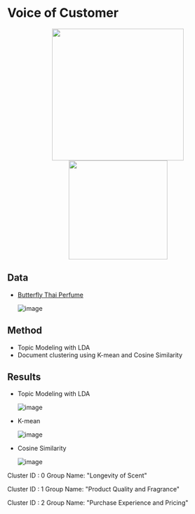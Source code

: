 # Voice of Customer
<p align="center">
<img src= "https://github.com/kikkalo/MADT8101/assets/115805661/f4872226-a4bc-4043-be73-5b997dfddf40" width="300" />
<img src= "https://github.com/kikkalo/MADT8101/assets/115805661/8a307fae-c7f0-4aef-9231-28ed90cd9de4" width="225" />
</p>

## Data
* [Butterfly Thai Perfume](https://shopee.co.th/butterflythaiperfume.official/5829923780)
  
  ![image](https://github.com/kikkalo/MADT8101/assets/115805661/10fba19f-8073-4cc8-9ced-3513fa05fa02)


## Method
* Topic Modeling with LDA
* Document clustering using K-mean and Cosine Similarity

## Results
* Topic Modeling with LDA

   ![image](https://github.com/kikkalo/MADT8101/assets/115805661/d461ffdb-335c-4669-84e3-196e79841b5e)

* K-mean

  ![image](https://github.com/kikkalo/MADT8101/assets/115805661/f8080188-c139-4cc5-a771-e2c2a6a3377f)

* Cosine Similarity

  ![image](https://github.com/kikkalo/MADT8101/assets/115805661/e008dfb8-e248-45c9-9a38-492c1d27e98d)

Cluster ID : 0
Group Name: "Longevity of Scent"

Cluster ID : 1
Group Name: "Product Quality and Fragrance"

Cluster ID : 2
Group Name: "Purchase Experience and Pricing"
